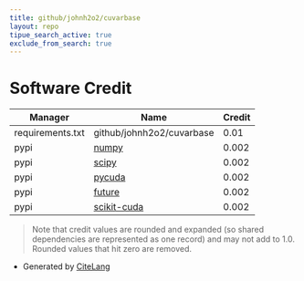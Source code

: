 ```yaml
---
title: github/johnh2o2/cuvarbase
layout: repo
tipue_search_active: true
exclude_from_search: true
---
```

# Software Credit

|Manager|Name|Credit|
|-------|----|------|
|requirements.txt|github/johnh2o2/cuvarbase|0.01|
|pypi|[numpy](https://www.numpy.org)|0.002|
|pypi|[scipy](https://www.scipy.org)|0.002|
|pypi|[pycuda](http://mathema.tician.de/software/pycuda)|0.002|
|pypi|[future](https://python-future.org)|0.002|
|pypi|[scikit-cuda](https://github.com/lebedov/scikit-cuda/)|0.002|


> Note that credit values are rounded and expanded (so shared dependencies are represented as one record) and may not add to 1.0. Rounded values that hit zero are removed.


- Generated by [CiteLang](https://github.com/vsoch/citelang)
